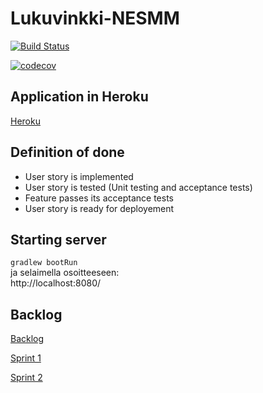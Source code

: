 # Lukuvinkki-NESMM

[![Build Status](https://travis-ci.org/MatiasLyyra/Lukuvinkki-NESMM.svg?branch=develop)](https://travis-ci.org/MatiasLyyra/Lukuvinkki-NESMM)

[![codecov](https://codecov.io/gh/MatiasLyyra/Lukuvinkki-NESMM/branch/master/graph/badge.svg)](https://codecov.io/gh/MatiasLyyra/Lukuvinkki-NESMM)

## Application in Heroku

[Heroku](https://lukuvinkki-nesmm.herokuapp.com/)

## Definition of done
- User story is implemented
- User story is tested (Unit testing and acceptance tests)
- Feature passes its acceptance tests
- User story is ready for deployement

## Starting server

`gradlew bootRun`  
ja selaimella osoitteeseen:  
http://localhost:8080/

## Backlog

[Backlog](https://docs.google.com/spreadsheets/d/1cA0eJKsMFbv5t4-NO9uqrfpEuOwMUji-7ckIPtxH4fo/edit?usp=sharing)

[Sprint 1](https://docs.google.com/spreadsheets/d/1cA0eJKsMFbv5t4-NO9uqrfpEuOwMUji-7ckIPtxH4fo/edit#gid=1920176515?usp=sharing)

[Sprint 2](https://docs.google.com/spreadsheets/d/1cA0eJKsMFbv5t4-NO9uqrfpEuOwMUji-7ckIPtxH4fo/edit#gid=1900322122?usp=sharing)
